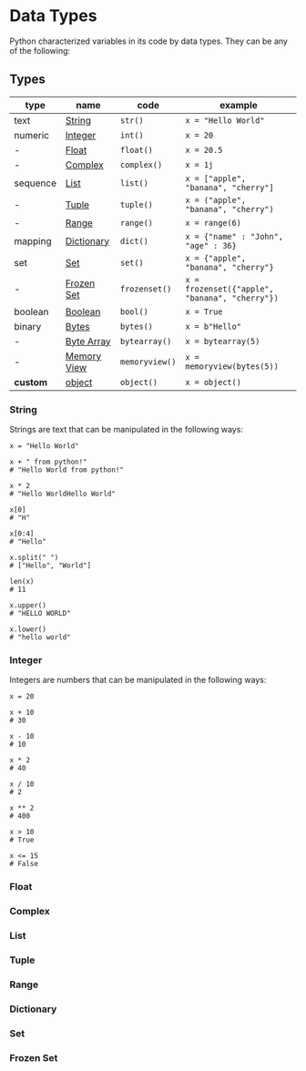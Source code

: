 # Data Types

Python characterized variables in its code by data types. They can be any of the following:

## Types

| type | name | code | example |
| - | - | - | - |
| text | [String](https://github.com/mvecchione145/python-quickstart/blob/main/resources/data_types.md#string) | ```str()``` | ```x = "Hello World"``` |
| numeric | [Integer](https://github.com/mvecchione145/python-quickstart/blob/main/resources/data_types.md#integer) | ```int()``` | ```x = 20``` |
| - | [Float](https://github.com/mvecchione145/python-quickstart/blob/main/resources/data_types.md#float) | ```float()``` | ```x = 20.5``` |
| - | [Complex](https://github.com/mvecchione145/python-quickstart/blob/main/resources/data_types.md#complex) | ```complex()``` | ```x = 1j``` |
| sequence | [List](https://github.com/mvecchione145/python-quickstart/blob/main/resources/data_types.md#list) | ```list()``` | ```x = ["apple", "banana", "cherry"]``` |
| - | [Tuple](https://github.com/mvecchione145/python-quickstart/blob/main/resources/data_types.md#tuple) | ```tuple()``` | ```x = ("apple", "banana", "cherry")``` |
| - | [Range](https://github.com/mvecchione145/python-quickstart/blob/main/resources/data_types.md#range) | ```range()``` | ```x = range(6)``` |
| mapping | [Dictionary](https://github.com/mvecchione145/python-quickstart/blob/main/resources/data_types.md#dictionary) | ```dict()``` | ```x = {"name" : "John", "age" : 36}``` |
| set | [Set](https://github.com/mvecchione145/python-quickstart/blob/main/resources/data_types.md#set) | ```set()``` | ```x = {"apple", "banana", "cherry"}``` |
| - | [Frozen Set]() | ```frozenset()``` | ```x = frozenset({"apple", "banana", "cherry"})``` |
| boolean | [Boolean]() | ```bool()``` | ```x = True``` |
| binary | [Bytes]() | ```bytes()``` | ```x = b"Hello"``` |
| - | [Byte Array]() | ```bytearray()``` | ```x = bytearray(5)``` |
| - | [Memory View]() | ```memoryview()``` | ```x = memoryview(bytes(5))``` |
| **custom** | [object]() | ```object()``` | ```x = object()``` |

### String

Strings are text that can be manipulated in the following ways:

```
x = "Hello World"

x + " from python!"
# "Hello World from python!"

x * 2
# "Hello WorldHello World"

x[0]
# "H"

x[0:4]
# "Hello"

x.split(" ")
# ["Hello", "World"]

len(x)
# 11

x.upper()
# "HELLO WORLD"

x.lower()
# "hello world"
```

### Integer

Integers are numbers that can be manipulated in the following ways:

```
x = 20

x + 10
# 30

x - 10
# 10

x * 2
# 40

x / 10
# 2

x ** 2
# 400

x > 10
# True

x <= 15
# False
```

### Float

### Complex

### List

### Tuple

### Range

### Dictionary

### Set

### Frozen Set